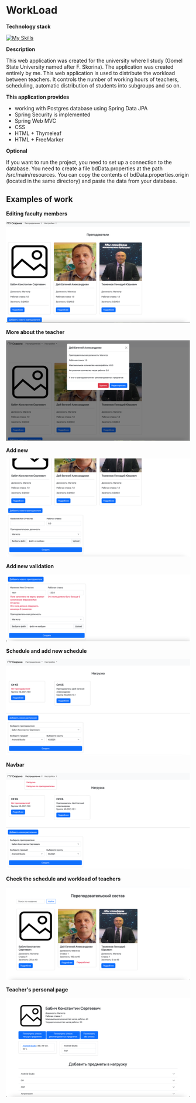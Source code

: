 # WorkLoad

**Technology stack**


[![My Skills](https://skillicons.dev/icons?i=java,spring,postgres,html,css)](https://skillicons.dev)

**Description**

This web application was created for the university where I study (Gomel State University named after F. Skorina).
The application was created entirely by me. This web application is used to distribute the workload between teachers.
It controls the number of working hours of teachers, scheduling, automatic distribution of students into subgroups and so on.

**This application provides**
 
- working with Postgres database using Spring Data JPA
- Spring Security is implemented
- Spring Web MVC
- CSS
- HTML + Thymeleaf
- HTML + FreeMarker

**Optional**

If you want to run the project, you need to set up a connection to the database.
You need to create a file bdData.properties at the path /src/main/resources.
You can copy the contents of bdData.properties.origin (located in the same directory) and paste the data from your database.


## **Examples of work**

**Editing faculty members**

![Editing faculty members](https://github.com/EzerskiyK/workLoad/blob/main/public/images/imagesForGit/1.png)

**More about the teacher**

![more about the teacher](https://github.com/EzerskiyK/workLoad/blob/main/public/images/imagesForGit/2.png)

**Add new**

![add new](https://github.com/EzerskiyK/workLoad/blob/main/public/images/imagesForGit/3.png)


**Add new validation**

![add new validation](https://github.com/EzerskiyK/workLoad/blob/main/public/images/imagesForGit/4.png)


**Schedule and add new schedule**

![Schedule and add new schedule](https://github.com/EzerskiyK/workLoad/blob/main/public/images/imagesForGit/5.png)

**Navbar**

![navbar](https://github.com/EzerskiyK/workLoad/blob/main/public/images/imagesForGit/6.png)

**Сheck the schedule and workload of teachers**

![check the schedule and workload of teachers](https://github.com/EzerskiyK/workLoad/blob/main/public/images/imagesForGit/7.png)

**Teacher's personal page**

![Teacher's personal page](https://github.com/EzerskiyK/workLoad/blob/main/public/images/imagesForGit/8.png)








